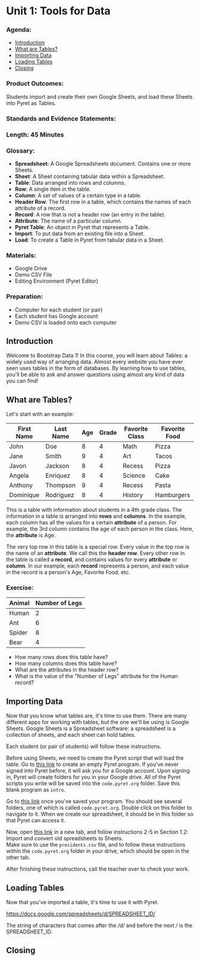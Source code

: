 # Unit 1:  Tools for Data

### Agenda:
 - [Introduction](#intro)
 - [What are Tables?](#tables)
 - [Importing Data](#importing)
 - [Loading Tables](#loading)
 - [Closing](#closing)

### Product Outcomes:

Students import and create their own Google Sheets,
and load these Sheets into Pyret as Tables.

### Standards and Evidence Statements: 

### Length: 45 Minutes

### Glossary:

 - **Spreadsheet**:  A Google Spreadsheets document.  Contains one or more Sheets.
 - **Sheet**:  A Sheet containing tabular data within a Spreadsheet.
 - **Table**:  Data arranged into rows and columns.
 - **Row**:  A single item in the table.
 - **Column**:  A set of values of a certain type in a table.
 - **Header Row**:  The first row in a table, which contains the names of each attribute of a record.
 - **Record**:  A row that is not a header row (an entry in the table).
 - **Attribute**:  The name of a particular column.
 - **Pyret Table**:  An object in Pyret that represents a Table.
 - **Import**:  To put data from an existing file into a Sheet.
 - **Load**:  To create a Table in Pyret from tabular data in a Sheet.

### Materials:
 - Google Drive 
 - Demo CSV File
 - Editing Environment (Pyret Editor)

### Preparation:
 - Computer for each student (or pair)
 - Each student has Google account
 - Demo CSV is loaded onto each computer

## <a id="intro"></a> Introduction
Welcome to Bootstrap Data 1!  In this course, you will learn about
Tables:  a widely used way of arranging data.  Almost every website
you have ever seen uses tables in the form of databases. By learning
how to use tables, you'll be able to ask and answer questions using
almost any kind of data you can find!

## <a id="tables"></a> What are Tables?
Let's start with an example:

| First Name | Last Name | Age | Grade | Favorite Class | Favorite Food |
|------------|-----------|-----|-------|----------------|---------------|
| John       | Doe       | 8   | 4     | Math           | Pizza         |
| Jane       | Smith     | 9   | 4     | Art            | Tacos         |
| Javon      | Jackson   | 8   | 4     | Recess         | Pizza         |
| Angela     | Enriquez  | 8   | 4     | Science        | Cake          |
| Anthony    | Thompson  | 9   | 4     | Recess         | Pasta         |
| Dominique  | Rodriguez | 8   | 4     | History        | Hamburgers    |

This is a table with information about students in a 4th grade class.
The information in a table is arranged into **rows** and **columns**.
In the example, each column has all the values for a certain **attribute**
of a person.  For example, the 3rd column contains the age of
each person in the class.  Here, the **attribute** is Age.

The very top row in this table is a special row:  Every value in the top row
is the name of an **attribute**.  We call this the **header row**.  Every
other row in the table is called a **record**, and contains values for 
every **attribute** or **column**.  In our example, each **record** represents
a person, and each value in the record is a person's Age, Favorite Food, etc.

### Exercise:

| Animal | Number of Legs |
|--------|----------------|
| Human  | 2              |
| Ant    | 6              |
| Spider | 8              |
| Bear   | 4              |  

 - How many rows does this table have?
 - How many columns does this table have?
 - What are the attributes in the header row?
 - What is the value of the "Number of Legs" attribute for the Human record?

## <a id="importing"></a> Importing Data
Now that you know what tables are, it's time to use them.  There are many
different apps for working with tables, but the one we'll be using is
Google Sheets.  Google Sheets is a Spreadsheet software:  a spreadsheet
is a collection of sheets, and each sheet can hold tables. 

Each student (or pair of students) will follow these instructions.

Before using Sheets, we need to create the Pyret script
that will load the table.  Go to 
[this link](https://code.pyret.org/) to create an empty
Pyret program.  If you've never signed into Pyret before,
it will ask you for a Google account.  Upon signing in,
Pyret will create folders for you in your Google drive.
All of the Pyret scripts you write will be saved into
the `code.pyret.org` folder.  Save this blank program as
`intro`.

Go to [this link](https://drive.google.com/) once you've 
saved your program.  You should see several folders, one
of which is called `code.pyret.org`.  Double click on 
this folder to navigate to it.  When we create our spreadsheet,
it should be in this folder so that Pyret can access it.

Now, open [this link](https://gsuite.google.com/learning-center/products/sheets/get-started/#section-1-2)
in a new tab, and follow instructions 2-5 in
 Section 1.2:  Import and convert old spreadsheets to Sheets.  
Make sure to use the `presidents.csv` file, and to follow
these instructions within the `code.pyret.org` folder in your
drive, which should be open in the other tab.

After finishing these instructions, call the teacher over to
check your work.

## <a id="loading"></a> Loading Tables
Now that you've imported a table, it's time to use it with Pyret.

https://docs.google.com/spreadsheets/d/SPREADSHEET_ID/

The string of characters that comes after the */d/* and 
before the next */* is the SPREADSHEET_ID.

## <a id="closing"></a> Closing
